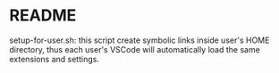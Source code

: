 # README

setup-for-user.sh: this script create symbolic links inside user's HOME directory, 
thus each user's VSCode will automatically load the same extensions and settings. 
